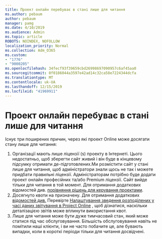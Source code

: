 ```yaml
---
title: Проект онлайн перебуває в стані лише для читання
ms.author: pebaum
author: pebaum
manager: pamg
ms.date: 4/10/2019
ms.audience: Admin
ms.topic: article
ROBOTS: NOINDEX, NOFOLLOW
localization_priority: Normal
ms.collection: Adm_O365
ms.custom:
- "1776"
- "9000205"
ms.openlocfilehash: 34fecf93f39659cbd26998697090957c6af45aa0
ms.sourcegitcommit: 0f0186044a3597e42ad14c32ca58e7224344dcfa
ms.translationtype: MT
ms.contentlocale: uk-UA
ms.lasthandoff: 12/15/2019
ms.locfileid: "41969911"
---
```

# <a name="project-online-is-in-a-read-only-state"></a>Проект онлайн перебуває в стані лише для читання

Існує три поширених причин, через які проект Online може досягати стану лише для читання:

1. Організації мають лише ліцензії (s) проекту в Інтернеті. Цього недостатньо, щоб зберегти сайт живий і він буде в кінцевому підсумку отримати де-підготовлених.Ми розмістити сайт у стані лише для читання, щоб адміністратори знали щось не так і можете придбати правильні ліцензії. Адміністраторам потрібно буде додати проект онлайн професійних та/або Premium ліцензії. Сайт вийде тільки для читання в той момент. Для отримання додаткових відомостей див. [порівняння рішень для керування проектами](https://products.office.com/project/compare-microsoft-project-management-software?tab=1).
2. Досягнуто квоти на призначену. Для отримання додаткових [відомостей див.](https://docs.microsoft.com/projectonline/tune-project-online-performance#project-web-app-quota) Перевірте [Налаштування зведення розподілених у часі даних звітування в Project Online](https://docs.microsoft.com/ProjectOnline/configure-rollup-of-timephased-reporting-data-in-project-online?redirectSourcePath=%252fen-us%252farticle%252fConfigure-rollup-of-timephased-reporting-data-in-Project-Online-da8487fe-899e-4510-a264-e2ebc948928c) , щоб дізнатися, наскільки деталізацією звітів може вплинути використання квот.
3. Лише для читання може бути дуже тимчасовий стан, який може статися під час обслуговування. Більшість обслуговування навіть не помітили наші клієнти, і ви не часто побачите це, але бувають випадки, коли в короткі періоди тільки для читання досвідчені.
